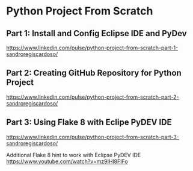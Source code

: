 # Python Project From Scratch
## Part 1: Install and Config Eclipse IDE and PyDev
https://www.linkedin.com/pulse/python-project-from-scratch-part-1-sandroregiscardoso/

## Part 2: Creating GitHub Repository for Python Project
https://www.linkedin.com/pulse/python-project-from-scratch-part-2-sandroregiscardoso/

## Part 3: Using Flake 8 with Eclipe PyDEV IDE
https://www.linkedin.com/pulse/python-project-from-scratch-part-3-sandroregiscardoso/

Additional Flake 8 hint to work with Eclipse PyDEV IDE
https://www.youtube.com/watch?v=mz9IHl8FIFo
